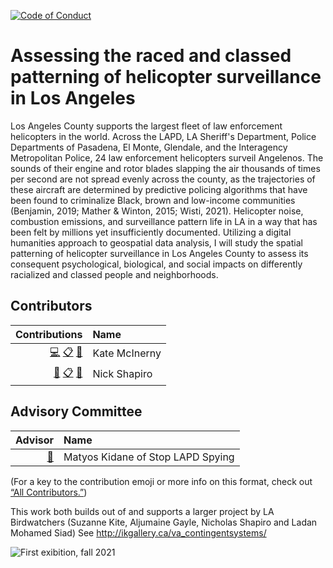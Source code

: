 [![Code of Conduct](https://img.shields.io/badge/%E2%9D%A4-code%20of%20conduct-blue.svg?style=flat)](https://github.com/Carceral-Ecologies/Carceral-ECHO-data/blob/master/Code%20of%20Conduct.md)


# Assessing the raced and classed patterning of helicopter surveillance in Los Angeles



Los Angeles County supports the largest fleet of law enforcement helicopters in the world. Across the LAPD, LA Sheriff's Department, Police Departments of Pasadena, El Monte, Glendale, and the Interagency Metropolitan Police, 24 law enforcement helicopters surveil Angelenos. The sounds of their engine and rotor blades slapping the air thousands of times per second are not spread evenly across the county, as the trajectories of these aircraft are determined by predictive policing algorithms that have been found to criminalize Black, brown and low-income communities (Benjamin, 2019; Mather & Winton, 2015; Wisti, 2021). Helicopter noise, combustion emissions, and surveillance pattern life in LA in a way that has been felt by millions yet insufficiently documented. Utilizing a digital humanities approach to geospatial data analysis, I will study the spatial patterning of helicopter surveillance in Los Angeles County to assess its consequent psychological, biological, and social impacts on differently racialized and classed people and neighborhoods.

## Contributors
<!-- ALL-CONTRIBUTORS-LIST:START -->
| Contributions | Name |
| ----: | :---- |
| [💻](# "Code") [📋](# "Organizer") [🤔](# "Ideas and Planning") | Kate McInerny |
| [🔢](# "Content") [📋](# "Organizer") [🤔](# "Ideas and Planning") | Nick Shapiro |


## Advisory Committee
<!-- ALL-Advisors-LIST:START -->
| Advisor | Name |
| ----: | :---- |
| [🤔](# "Ideas") | Matyos Kidane of Stop LAPD Spying |

(For a key to the contribution emoji or more info on this format, check out [“All Contributors.”](https://allcontributors.org/docs/en/emoji-key))

This work both builds out of and supports a larger project by LA Birdwatchers (Suzanne Kite, Aljumaine Gayle, Nicholas Shapiro and Ladan Mohamed Siad) See http://ikgallery.ca/va_contingentsystems/ 

![First exibition, fall 2021](https://github.com/Carceral-Ecologies/LA_Law_Enforcement_Heli/blob/main/20211001IKG_DSC-9747-web-1.jpg)

